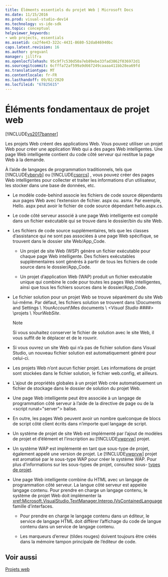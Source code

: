 ```yaml
---
title: Éléments essentiels du projet Web | Microsoft Docs
ms.date: 11/15/2016
ms.prod: visual-studio-dev14
ms.technology: vs-ide-sdk
ms.topic: conceptual
helpviewer_keywords:
- web projects, essentials
ms.assetid: ca2f4e43-322c-4431-8680-52da846940bc
caps.latest.revision: 16
ms.author: gregvanl
manager: jillfra
ms.openlocfilehash: 95c9f7c530d50a7eb89ebe33fad3862f036972d1
ms.sourcegitcommit: 6cfffa72af599a9d667249caaaa411bb28ea69fd
ms.translationtype: MT
ms.contentlocale: fr-FR
ms.lasthandoff: 09/02/2020
ms.locfileid: "67825615"
---
```

# <a name="web-project-essentials"></a>Éléments fondamentaux de projet web
[!INCLUDE[vs2017banner](../../includes/vs2017banner.md)]

Les projets Web créent des applications Web. Vous pouvez utiliser un projet Web pour créer une application Web qui a des pages Web intelligentes. Une page Web intelligente contient du code côté serveur qui restitue la page Web à la demande.  
  
 À l’aide de langages de programmation traditionnels, tels que [!INCLUDE[vbprvb](../../includes/vbprvb-md.md)] ou [!INCLUDE[csprcs](../../includes/csprcs-md.md)] , vous pouvez créer des pages Web intelligentes pour collecter et traiter les informations d’un utilisateur, les stocker dans une base de données, etc.  
  
- Le modèle code-behind associe les fichiers de code source dépendants aux pages Web avec l’extension de fichier. aspx ou. asmx. Par exemple, Hello. aspx peut avoir le fichier de code source dépendant hello.aspx.cs.  
  
- Le code côté serveur associé à une page Web intelligente est compilé dans un fichier exécutable qui se trouve dans le dossier/bin du site Web.  
  
- Les fichiers de code source supplémentaires, tels que les classes d’assistance qui ne sont pas associées à une page Web spécifique, se trouvent dans le dossier site Web/App_Code.  
  
  - Un projet de site Web (WSP) génère un fichier exécutable pour chaque page Web intelligente. Des fichiers exécutables supplémentaires sont générés à partir de tous les fichiers de code source dans le dossier/App_Code.  

  - Un projet d’application Web (WAP) produit un fichier exécutable unique qui combine le code pour toutes les pages Web intelligentes, ainsi que tous les fichiers sources dans le dossier/App_Code.  
  
- Le fichier solution pour un projet Web se trouve séparément du site Web lui-même. Par défaut, les fichiers solution se trouvent dans \Documents and Settings \\ *YourAccount*\Mes documents \\ *\<Visual Studio ####>* \projets \\ *YourWebSite*.  
  
    > [!NOTE]
    > Si vous souhaitez conserver le fichier de solution avec le site Web, il vous suffit de le déplacer et de le rouvrir.  
  
- Si vous ouvrez un site Web qui n’a pas de fichier solution dans Visual Studio, un nouveau fichier solution est automatiquement généré pour celui-ci.  
  
- Les projets Web n’ont aucun fichier projet. Les informations de projet sont stockées dans le fichier solution, le fichier web.config, et ailleurs.  
  
- L’ajout de propriétés globales à un projet Web crée automatiquement un fichier de stockage dans le dossier de solution du projet Web.  
  
- Une page Web intelligente peut être associée à un langage de programmation côté serveur à l’aide de la directive de page ou de la \<script runat="server"> balise.  
  
- En outre, les pages Web peuvent avoir un nombre quelconque de blocs de script côté client écrits dans n’importe quel langage de script.  
  
- Un système de projet de site Web est implémenté par l’ajout de modèles de projet et d’élément et l’inscription au [!INCLUDE[vwprvw](../../includes/vwprvw-md.md)] projet.  
  
- Un système WAP est implémenté en tant que sous-type de projet, également appelé une version de projet. Le [!INCLUDE[vwprvw](../../includes/vwprvw-md.md)] projet est aromatisé par le sous-type WAP pour créer le système WAP. Pour plus d’informations sur les sous-types de projet, consultez sous- [types de projet](../../extensibility/internals/project-subtypes.md).  
  
- Une page Web intelligente combine du HTML avec un langage de programmation côté serveur. La langue côté serveur est appelée langage contenu. Pour prendre en charge un langage contenu, le système de projet Web doit implémenter la <xref:Microsoft.VisualStudio.TextManager.Interop.IVsContainedLanguage> famille d’interfaces.  
  
  - Pour prendre en charge le langage contenu dans un éditeur, le service de langage HTML doit différer l’affichage du code de langue contenu dans un service de langage contenu.  

  - Les marqueurs d’erreur (tildes rouges) doivent toujours être créés dans la mémoire tampon principale de l’éditeur de code.  
  
## <a name="see-also"></a>Voir aussi  
 [Projets web](../../extensibility/internals/web-projects.md)

